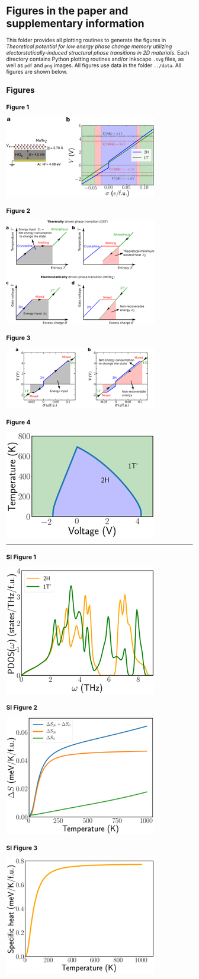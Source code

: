 # Figures in the paper and supplementary information

This folder provides all plotting routines to generate the figures in
_Theoretical potential for low energy phase change memory utilizing
electorstatically-induced structural phase transitions in 2D
materials_. Each directory contains Python plotting routines and/or
Inkscape `.svg` files, as well as `pdf` and `png` images. All figures
use data in the folder `../data`. All figures are shown below.

## Figures

### Figure 1
<img src="./fig1/fig1.png" width=400>

### Figure 2
<img src="./fig2/fig2.png" width=400>

### Figure 3
<img src="./fig3/fig3.png" width=400>

### Figure 4
<img src="./fig4/fig4.png" width=400>

___

### SI Figure 1
<img src="./sifig1/sifig1.png" width=400>

### SI Figure 2
<img src="./sifig2/sifig2.png" width=400>

### SI Figure 3
<img src="./sifig3/sifig3.png" width=400>
